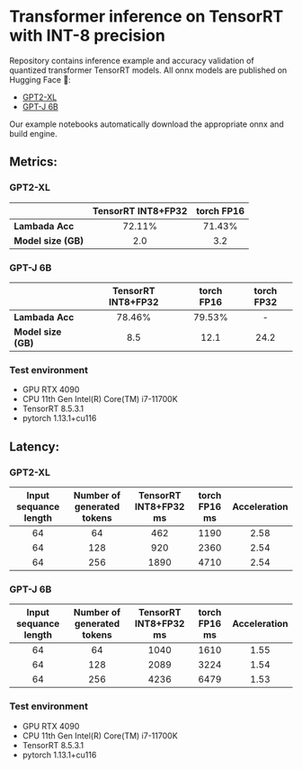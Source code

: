 # Transformer inference on TensorRT with INT-8 precision

Repository contains inference example and accuracy validation of quantized transformer TensorRT models.
All onnx models are published on Hugging Face :hugs::
* [GPT2-XL](https://huggingface.co/ENOT-AutoDL/gpt2-tensorrt)
* [GPT-J 6B](https://huggingface.co/ENOT-AutoDL/gpt-j-6B-tensorrt-int8)

Our example notebooks automatically download the appropriate onnx and build engine.

## Metrics:

### GPT2-XL

|   |TensorRT INT8+FP32|torch FP16|
|---|:---:|:---:|
| **Lambada Acc** |72.11%|71.43%|
| **Model size (GB)** |2.0|3.2|

### GPT-J 6B

|   |TensorRT INT8+FP32|torch FP16|torch FP32|
|---|:---:|:---:|:---:|
| **Lambada Acc** |78.46%|79.53%|-|
| **Model size (GB)**  |8.5|12.1|24.2|

### Test environment

* GPU RTX 4090
* CPU 11th Gen Intel(R) Core(TM) i7-11700K
* TensorRT 8.5.3.1
* pytorch 1.13.1+cu116

## Latency:

### GPT2-XL

|Input sequance length|Number of generated tokens|TensorRT INT8+FP32 ms|torch FP16 ms|Acceleration|
|:---:|:---:|:---:|:---:|:---:|
|64|64|462|1190|2.58|
|64|128|920|2360|2.54|
|64|256|1890|4710|2.54|

### GPT-J 6B

|Input sequance length|Number of generated tokens|TensorRT INT8+FP32 ms|torch FP16 ms|Acceleration|
|:---:|:---:|:---:|:---:|:---:|
|64|64|1040|1610|1.55|
|64|128|2089|3224|1.54|
|64|256|4236|6479|1.53|

### Test environment

* GPU RTX 4090
* CPU 11th Gen Intel(R) Core(TM) i7-11700K
* TensorRT 8.5.3.1
* pytorch 1.13.1+cu116
